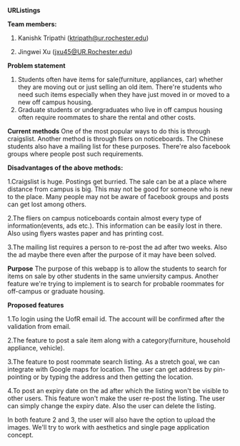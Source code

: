 **URListings**

**Team members:**

1. Kanishk Tripathi (ktripath@ur.rochester.edu)

2. Jingwei Xu (jxu45@UR.Rochester.edu)

**Problem statement**

1. Students often have items for sale(furniture, appliances, car) whether they are moving out or just selling an old item. There're students who need such items especially when they have just moved in or moved to a new off campus housing.
2. Graduate students or undergraduates who live in off campus housing often require roommates to share the rental and other costs.

**Current methods**
One of the most popular ways to do this is through craigslist. Another method is through fliers on noticeboards. The Chinese students also have a mailing list for these purposes. There're also facebook groups where people post such requirements.

**Disadvantages of the above methods:**

1.Craigslist is huge. Postings get burried. The sale can be at a place where distance from campus is big. This may not be good for someone who is new to the place. Many people may not be aware of facebook groups and posts can get lost among others.

2.The fliers on campus noticeboards contain almost every type of information(events, ads etc.). This information can be easily lost in there. Also using flyers wastes paper and has printing cost.

3.The mailing list requires a person to re-post the ad after two weeks. Also the ad maybe there even after the purpose of it may have been solved.

**Purpose**
The purpose of this webapp is to allow the students to search for items on sale by other students in the same unviersity campus. Another feature we're trying to implement is to search for probable roommates for off-campus or graduate housing.

**Proposed features**

1.To login using the UofR email id. The account will be confirmed after the validation from email.

2.The feature to post a sale item along with a category(furniture, household appliance, vehicle).

3.The feature to post roommate search listing. As a stretch goal, we can integrate with Google maps for location. The user can get address by pin-pointing or by typing the address and then getting the location.

4.To post an expiry date on the ad after which the listing won't be visible to other users. This feature won't make the user re-post the listing. The user can simply change the expiry date. Also the user can delete the listing.

In both feature 2 and 3, the user will also have the option to upload the images. We'll try to work with aesthetics and single page application concept.

